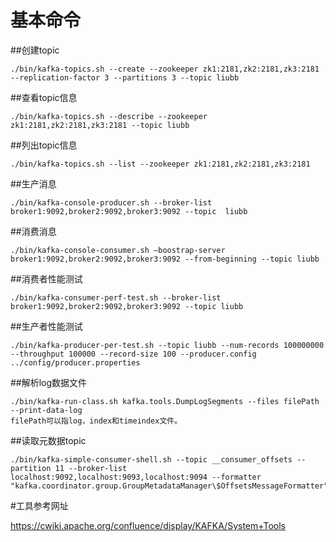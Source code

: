 # 基本命令

##创建topic

```
./bin/kafka-topics.sh --create --zookeeper zk1:2181,zk2:2181,zk3:2181 --replication-factor 3 --partitions 3 --topic liubb
```

##查看topic信息

```
./bin/kafka-topics.sh --describe --zookeeper zk1:2181,zk2:2181,zk3:2181 --topic liubb
```

##列出topic信息

```
./bin/kafka-topics.sh --list --zookeeper zk1:2181,zk2:2181,zk3:2181
```

##生产消息

```
./bin/kafka-console-producer.sh --broker-list broker1:9092,broker2:9092,broker3:9092 --topic  liubb
```

##消费消息

```
./bin/kafka-console-consumer.sh –boostrap-server broker1:9092,broker2:9092,broker3:9092 --from-beginning --topic liubb
```

##消费者性能测试

```
./bin/kafka-consumer-perf-test.sh --broker-list broker1:9092,broker2:9092,broker3:9092 --topic liubb
```

##生产者性能测试

```
./bin/kafka-producer-per-test.sh --topic liubb --num-records 100000000 --throughput 100000 --record-size 100 --producer.config ../config/producer.properties
```

##解析log数据文件

```
./bin/kafka-run-class.sh kafka.tools.DumpLogSegments --files filePath --print-data-log
filePath可以指log，index和timeindex文件。
```

##读取元数据topic

```
./bin/kafka-simple-consumer-shell.sh --topic __consumer_offsets --partition 11 --broker-list localhost:9092,localhost:9093,localhost:9094 --formatter "kafka.coordinator.group.GroupMetadataManager\$OffsetsMessageFormatter"
```

#工具参考网址

https://cwiki.apache.org/confluence/display/KAFKA/System+Tools


